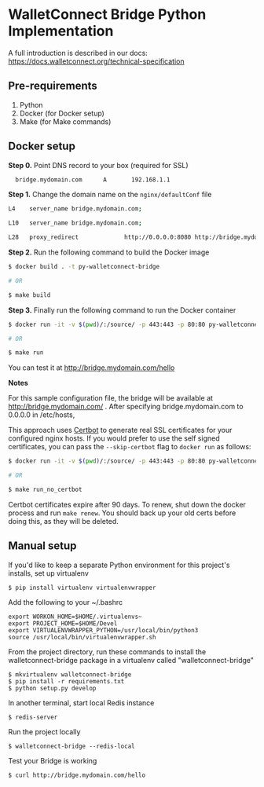 # WalletConnect Bridge Python Implementation
A full introduction is described in our docs: https://docs.walletconnect.org/technical-specification

## Pre-requirements

1. Python
2. Docker (for Docker setup)
3. Make (for Make commands)

## Docker setup

**Step 0.** Point DNS record to your box (required for SSL)

```bash
  bridge.mydomain.com	   A	   192.168.1.1
```

**Step 1.** Change the domain name on the `nginx/defaultConf` file
```bash
L4    server_name bridge.mydomain.com;

L10   server_name bridge.mydomain.com;

L28   proxy_redirect             http://0.0.0.0:8080 http://bridge.mydomain.com;

```

**Step 2.** Run the following command to build the Docker image

```bash
$ docker build . -t py-walletconnect-bridge

# OR

$ make build
```

**Step 3.** Finally run the following command to run the Docker container
```bash
$ docker run -it -v $(pwd)/:/source/ -p 443:443 -p 80:80 py-walletconnect-bridge

# OR

$ make run
```

You can test it at http://bridge.mydomain.com/hello

**Notes**

For this sample configuration file, the bridge will be available at http://bridge.mydomain.com/ . After specifying bridge.mydomain.com to 0.0.0.0 in /etc/hosts,

This approach uses [Certbot](https://certbot.eff.org/) to generate real SSL certificates for your configured nginx hosts. If you would prefer to use the self signed certificates, you can pass the `--skip-certbot` flag to `docker run` as follows:

```bash
$ docker run -it -v $(pwd)/:/source/ -p 443:443 -p 80:80 py-walletconnect-bridge --skip-certbot

# OR

$ make run_no_certbot
```

Certbot certificates expire after 90 days. To renew, shut down the docker process and run `make renew`. You should back up your old certs before doing this, as they will be deleted.

## Manual setup

If you'd like to keep a separate Python environment for this project's installs, set up virtualenv
```
$ pip install virtualenv virtualenvwrapper
```

Add the following to your ~/.bashrc
```
export WORKON_HOME=$HOME/.virtualenvs~
export PROJECT_HOME=$HOME/Devel
export VIRTUALENVWRAPPER_PYTHON=/usr/local/bin/python3
source /usr/local/bin/virtualenvwrapper.sh
```

From the project directory, run these commands to install the walletconnect-bridge package in a virtualenv called "walletconnect-bridge"
```
$ mkvirtualenv walletconnect-bridge
$ pip install -r requirements.txt
$ python setup.py develop
```

In another terminal, start local Redis instance
```
$ redis-server
```

Run the project locally
```
$ walletconnect-bridge --redis-local
```

Test your Bridge is working
```
$ curl http://bridge.mydomain.com/hello
```
